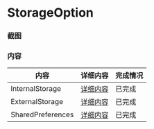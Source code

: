 # StorageOption

### 截图

### 内容
| 内容 | 详细内容 | 完成情况 |
|-----|-----|-----|
| InternalStorage | [详细内容](https://github.com/BruceAnda/HMAndroid/tree/master/app/src/main/java/zhaoliang/com/hmandroid/activity/day02/storageoption/storage) | 已完成 |
| ExternalStorage | [详细内容](https://github.com/BruceAnda/HMAndroid/tree/master/app/src/main/java/zhaoliang/com/hmandroid/activity/day02/storageoption/storage) | 已完成 |
| SharedPreferences | [详细内容](https://github.com/BruceAnda/HMAndroid/tree/master/app/src/main/java/zhaoliang/com/hmandroid/activity/day02/storageoption/storage) | 已完成 |
